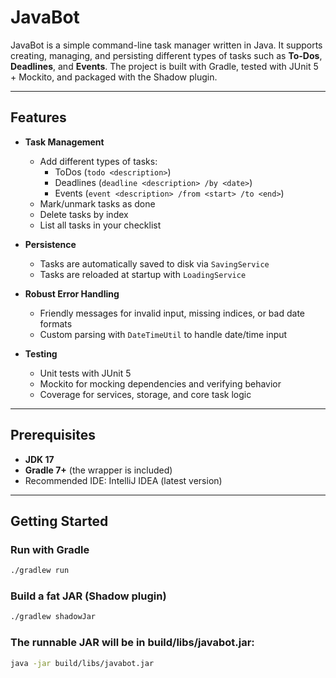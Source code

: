 # JavaBot

JavaBot is a simple command-line task manager written in Java. It supports creating, managing, and persisting different types of tasks such as **To-Dos**, **Deadlines**, and **Events**. The project is built with Gradle, tested with JUnit 5 + Mockito, and packaged with the Shadow plugin.

---

## Features

- **Task Management**
    - Add different types of tasks:
        - ToDos (`todo <description>`)
        - Deadlines (`deadline <description> /by <date>`)
        - Events (`event <description> /from <start> /to <end>`)
    - Mark/unmark tasks as done
    - Delete tasks by index
    - List all tasks in your checklist

- **Persistence**
    - Tasks are automatically saved to disk via `SavingService`
    - Tasks are reloaded at startup with `LoadingService`

- **Robust Error Handling**
    - Friendly messages for invalid input, missing indices, or bad date formats
    - Custom parsing with `DateTimeUtil` to handle date/time input

- **Testing**
    - Unit tests with JUnit 5
    - Mockito for mocking dependencies and verifying behavior
    - Coverage for services, storage, and core task logic

---

## Prerequisites

- **JDK 17**
- **Gradle 7+** (the wrapper is included)
- Recommended IDE: IntelliJ IDEA (latest version)

---

## Getting Started

### Run with Gradle
```bash
./gradlew run
```

### Build a fat JAR (Shadow plugin)
```bash
./gradlew shadowJar
```

### The runnable JAR will be in build/libs/javabot.jar:
```bash
java -jar build/libs/javabot.jar
```
